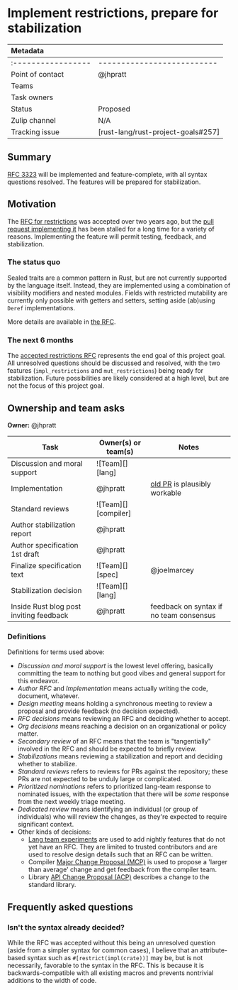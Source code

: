 # Implement restrictions, prepare for stabilization

| Metadata           |                                    |
| :--                | :--                                |
| :----------------- | --------------------------         |
| Point of contact   | @jhpratt                           |
| Teams              | <!-- TEAMS WITH ASKS -->           |
| Task owners        | <!-- TASK OWNERS -->               |
| Status             | Proposed                           |
| Zulip channel      | N/A                                |
| Tracking issue     | [rust-lang/rust-project-goals#257] |

[rfc]: https://rust-lang.github.io/rfcs/3323-restrictions.html
[pr]: https://github.com/rust-lang/rust/pull/106074

## Summary

[RFC 3323][rfc] will be implemented and feature-complete, with all syntax questions resolved. The
features will be prepared for stabilization.

## Motivation

The [RFC for restrictions][rfc] was accepted over two years ago, but the [pull request implementing
it][pr] has been stalled for a long time for a variety of reasons. Implementing the feature will
permit testing, feedback, and stabilization.

### The status quo

Sealed traits are a common pattern in Rust, but are not currently supported by the language itself.
Instead, they are implemented using a combination of visibility modifiers and nested modules. Fields
with restricted mutability are currently only possible with getters and setters, setting aside
(ab)using `Deref` implementations.

More details are available in [the RFC][rfc].

### The next 6 months

The [accepted restrictions RFC][rfc] represents the end goal of this project goal. All unresolved
questions should be discussed and resolved, with the two features (`impl_restrictions` and
`mut_restrictions`) being ready for stabilization. Future possibilities are likely considered at a
high level, but are not the focus of this project goal.

## Ownership and team asks

**Owner:** @jhpratt

| Task                                    | Owner(s) or team(s)  | Notes                                      |
|-----------------------------------------|----------------------|--------------------------------------------|
| Discussion and moral support            | ![Team][] [lang]     |                                            |
| Implementation                          | @jhpratt             | [old PR][pr] is plausibly workable         |
| Standard reviews                        | ![Team][] [compiler] |                                            |
| Author stabilization report             | @jhpratt             |                                            |
| Author specification 1st draft          | @jhpratt             |                                            |
| Finalize specification text             | ![Team][] [spec]     | @joelmarcey                               |
| Stabilization decision                  | ![Team][] [lang]     |                                            |
| Inside Rust blog post inviting feedback | @jhpratt             | feedback on syntax if no team consensus    |

### Definitions

Definitions for terms used above:

- _Discussion and moral support_ is the lowest level offering, basically committing the team to nothing but good vibes and general support for this endeavor.
- _Author RFC_ and _Implementation_ means actually writing the code, document, whatever.
- _Design meeting_ means holding a synchronous meeting to review a proposal and provide feedback (no decision expected).
- _RFC decisions_ means reviewing an RFC and deciding whether to accept.
- _Org decisions_ means reaching a decision on an organizational or policy matter.
- _Secondary review_ of an RFC means that the team is "tangentially" involved in the RFC and should be expected to briefly review.
- _Stabilizations_ means reviewing a stabilization and report and deciding whether to stabilize.
- _Standard reviews_ refers to reviews for PRs against the repository; these PRs are not expected to be unduly large or complicated.
- _Prioritized nominations_ refers to prioritized lang-team response to nominated issues, with the expectation that there will be _some_ response from the next weekly triage meeting.
- _Dedicated review_ means identifying an individual (or group of individuals) who will review the changes, as they're expected to require significant context.
- Other kinds of decisions:
  - [Lang team experiments](https://lang-team.rust-lang.org/how_to/experiment.html) are used to add nightly features that do not yet have an RFC. They are limited to trusted contributors and are used to resolve design details such that an RFC can be written.
  - Compiler [Major Change Proposal (MCP)](https://forge.rust-lang.org/compiler/mcp.html) is used to propose a 'larger than average' change and get feedback from the compiler team.
  - Library [API Change Proposal (ACP)](https://std-dev-guide.rust-lang.org/development/feature-lifecycle.html) describes a change to the standard library.

## Frequently asked questions

### Isn't the syntax already decided?

While the RFC was accepted without this being an unresolved question (aside from a simpler syntax
for common cases), I believe that an attribute-based syntax such as `#[restrict(impl(crate))]` may
be, but is not necessarily, favorable to the syntax in the RFC. This is because it is
backwards-compatible with all existing macros and prevents nontrivial additions to the width of
code.